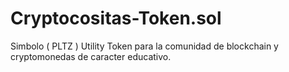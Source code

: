 # Cryptocositas-Token.sol
Simbolo ( PLTZ ) Utility Token para la comunidad de blockchain y cryptomonedas de caracter educativo.
